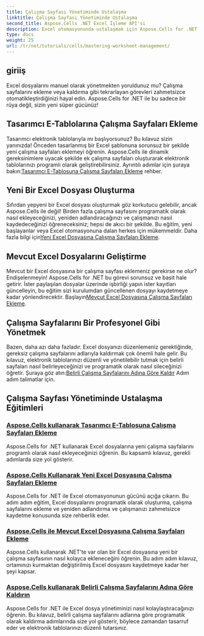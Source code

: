 ```yaml
---
title: Çalışma Sayfası Yönetiminde Ustalaşma
linktitle: Çalışma Sayfası Yönetiminde Ustalaşma
second_title: Aspose.Cells .NET Excel İşleme API'si
description: Excel otomasyonunda ustalaşmak için Aspose.Cells for .NET Eğitimlerini keşfedin. Yeni veya mevcut Excel dosyalarına programatik olarak çalışma sayfaları eklemeyi/kaldırmayı öğrenin.
type: docs
weight: 25
url: /tr/net/tutorials/cells/mastering-worksheet-management/
---
```

## giriiş

Excel dosyalarını manuel olarak yönetmekten yoruldunuz mu? Çalışma sayfalarını ekleme veya kaldırma gibi tekrarlayan görevleri zahmetsizce otomatikleştirdiğinizi hayal edin. Aspose.Cells for .NET ile bu sadece bir rüya değil, sizin yeni süper gücünüz!  

## Tasarımcı E-Tablolarına Çalışma Sayfaları Ekleme  

 Tasarımcı elektronik tablolarıyla mı başlıyorsunuz? Bu kılavuz sizin yanınızda! Önceden tasarlanmış bir Excel şablonuna sorunsuz bir şekilde yeni çalışma sayfaları eklemeyi öğrenin. Aspose.Cells ile dinamik gereksinimlere uyacak şekilde ek çalışma sayfaları oluşturarak elektronik tablolarınızı programlı olarak geliştirebilirsiniz. Ayrıntılı adımlar için şuraya bakın:[Tasarımcı E-Tablosuna Çalışma Sayfaları Ekleme](./adding-worksheets-to-designer-spreadsheet/) rehber.  

## Yeni Bir Excel Dosyası Oluşturma  

 Sıfırdan yepyeni bir Excel dosyası oluşturmak göz korkutucu gelebilir, ancak Aspose.Cells ile değil! Birden fazla çalışma sayfasını programatik olarak nasıl ekleyeceğinizi, yeniden adlandıracağınızı ve çalışmanızı nasıl kaydedeceğinizi öğreneceksiniz; hepsi de akıcı bir şekilde. Bu eğitim, yeni başlayanlar veya Excel otomasyonuna dalan herkes için mükemmeldir. Daha fazla bilgi için[Yeni Excel Dosyasına Çalışma Sayfaları Ekleme](./adding-worksheets-to-new-excel-file/).  

## Mevcut Excel Dosyalarını Geliştirme  

 Mevcut bir Excel dosyasına bir çalışma sayfası eklemeniz gerekirse ne olur? Endişelenmeyin! Aspose.Cells for .NET bu görevi sorunsuz ve basit hale getirir. İster paylaşılan dosyalar üzerinde işbirliği yapın ister kayıtları güncelleyin, bu eğitim sizi kurulumdan güncellenen dosyayı kaydetmeye kadar yönlendirecektir. Başlayın[Mevcut Excel Dosyasına Çalışma Sayfaları Ekleme](./adding-worksheets-to-existing-excel-file/).  

## Çalışma Sayfalarını Bir Profesyonel Gibi Yönetmek  

 Bazen, daha azı daha fazladır. Excel dosyanızı düzenlemeniz gerektiğinde, gereksiz çalışma sayfalarını adlarıyla kaldırmak çok önemli hale gelir. Bu kılavuz, elektronik tablolarınızı düzenli ve yönetilebilir tutmak için belirli sayfaları nasıl belirleyeceğinizi ve programatik olarak nasıl sileceğinizi öğretir. Şuraya göz atın:[Belirli Çalışma Sayfalarını Adına Göre Kaldır](./remove-specific-worksheets-by-name/) Adım adım talimatlar için.  

## Çalışma Sayfası Yönetiminde Ustalaşma Eğitimleri
### [Aspose.Cells kullanarak Tasarımcı E-Tablosuna Çalışma Sayfaları Ekleme](./adding-worksheets-to-designer-spreadsheet/)
Aspose.Cells for .NET kullanarak Excel dosyalarına yeni çalışma sayfalarını programlı olarak nasıl ekleyeceğinizi öğrenin. Bu kapsamlı kılavuz, gerekli adımlarda size yol gösterir.
### [Aspose.Cells Kullanarak Yeni Excel Dosyasına Çalışma Sayfaları Ekleme](./adding-worksheets-to-new-excel-file/)
Aspose.Cells for .NET ile Excel otomasyonunun gücünü açığa çıkarın. Bu adım adım eğitim, Excel dosyalarını programatik olarak oluşturma, çalışma sayfalarını ekleme ve yeniden adlandırma ve çalışmanızı zahmetsizce kaydetme konusunda size rehberlik eder.
### [Aspose.Cells ile Mevcut Excel Dosyasına Çalışma Sayfaları Ekleme](./adding-worksheets-to-existing-excel-file/)
Aspose.Cells kullanarak .NET'te var olan bir Excel dosyasına yeni bir çalışma sayfasının nasıl kolayca ekleneceğini öğrenin. Bu adım adım kılavuz, ortamınızı kurmaktan değiştirilmiş Excel dosyasını kaydetmeye kadar her şeyi kapsar.
### [Aspose.Cells kullanarak Belirli Çalışma Sayfalarını Adına Göre Kaldırın](./remove-specific-worksheets-by-name/)
Aspose.Cells for .NET ile Excel dosya yönetiminizi nasıl kolaylaştıracağınızı öğrenin. Bu kılavuz, belirli çalışma sayfalarını adlarına göre programatik olarak kaldırma adımlarında size yol gösterir, böylece zamandan tasarruf eder ve elektronik tablolarınızı düzenli tutarsınız.